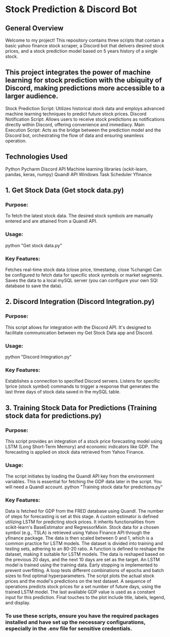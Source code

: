 # Stock Prediction & Discord Bot
## General Overview
Welcome to my project! This repository contains three scripts that contain a basic yahoo finance stock scraper, a Discord bot that delivers desired stock prices, and a stock prediction model based on 5 years history of a single stock.

## This project integrates the power of machine learning for stock prediction with the ubiquity of Discord, making predictions more accessible to a larger audience.
  Stock Prediction Script: Utilizes historical stock data and employs advanced machine learning techniques to predict future stock prices.
  Discord Notification Script: Allows users to receive stock predictions as notifications directly within Discord, offering convenience and immediacy.
  Main Execution Script: Acts as the bridge between the prediction model and the Discord bot, orchestrating the flow of data and ensuring seamless operation.

## Technologies Used
Python
Pycharm
Discord API
Machine learning libraries (sckit-learn, pandas, keras, numpy)
Quandl API
Windows Task Scheduler
Yfinance


## 1. Get Stock Data (Get stock data.py)
### Purpose:
To fetch the latest stock data. The desired stock symbols are manually entered and are attained from a Quandl API.

### Usage:
python "Get stock data.py"

### Key Features:
Fetches real-time stock data (close price, timestamp, close %change)
Can be configured to fetch data for specific stock symbols or market segments.
Saves the data to a local mySQL server (you can configure your own SQl database to save the data).


## 2. Discord Integration (Discord Integration.py)
### Purpose:
This script allows for integration with the Discord API. It's designed to facilitate communication between my Get Stock Data app and Discord.

### Usage:
python "Discord Integration.py"

### Key Features:
Establishes a connection to specified Discord servers.
Listens for specific !price (stock symbol) commands to trigger a response that generates the last three days of stock data saved in the mySQL table.


## 3. Training Stock Data for Predictions (Training stock data for predictions.py)
### Purpose:
This script provides an integration of a stock price forecasting model using LSTM (Long Short-Term Memory) and economic indicators like GDP. The forecasting is applied on stock data retrieved from Yahoo Finance.

### Usage:
The script initiates by loading the Quandl API key from the environment variables. This is essential for fetching the GDP data later in the script. You will need a Quandl account.
python "Training stock data for predictions.py"

### Key Features:
Data is fetched for GDP from the FRED database using Quandl. The number of steps for forecasting is set at this stage.
A custom estimator is defined utilizing LSTM for predicting stock prices. It inherits functionalities from scikit-learn's BaseEstimator and RegressorMixin.
Stock data for a chosen symbol (e.g., TSLA) is retrieved using Yahoo Finance API through the yfinance package. The data is then scaled between 0 and 1, which is a common practice for LSTM models.
The dataset is divided into training and testing sets, adhering to an 80-20 ratio.
A function is defined to reshape the dataset, making it suitable for LSTM models. The data is reshaped based on the previous 20 days, and the next 10 days are set as the target.
An LSTM model is trained using the training data. Early stopping is implemented to prevent overfitting.
A loop tests different combinations of epochs and batch sizes to find optimal hyperparameters.
The script plots the actual stock prices and the model's predictions on the test dataset.
A sequence of operations predicts stock prices for a set number of future days, using the trained LSTM model. The last available GDP value is used as a constant input for this prediction.
Final touches to the plot include title, labels, legend, and display.



### To use these scripts, ensure you have the required packages installed and have set up the necessary configurations, especially in the .env file for sensitive credentials.
